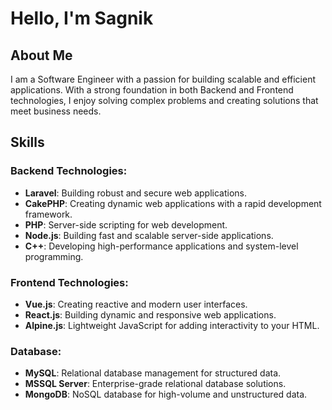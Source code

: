 # Hello, I'm Sagnik

## About Me
I am a Software Engineer with a passion for building scalable and efficient applications. With a strong foundation in both Backend and Frontend technologies, I enjoy solving complex problems and creating solutions that meet business needs.

## Skills

### Backend Technologies:
- **Laravel**: Building robust and secure web applications.
- **CakePHP**: Creating dynamic web applications with a rapid development framework.
- **PHP**: Server-side scripting for web development.
- **Node.js**: Building fast and scalable server-side applications.
- **C++**: Developing high-performance applications and system-level programming.

### Frontend Technologies:
- **Vue.js**: Creating reactive and modern user interfaces.
- **React.js**: Building dynamic and responsive web applications.
- **Alpine.js**: Lightweight JavaScript for adding interactivity to your HTML.

### Database:
- **MySQL**: Relational database management for structured data.
- **MSSQL Server**: Enterprise-grade relational database solutions.
- **MongoDB**: NoSQL database for high-volume and unstructured data.
